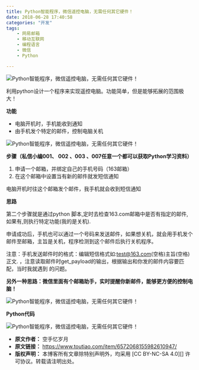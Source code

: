 ```yaml
---
title: Python智能程序，微信遥控电脑，无需任何其它硬件！
date: 2018-06-28 17:40:58
categories: "开发"
tags:
	- 网易邮箱
	- 移动互联网
	- 编程语言
	- 微信
	- Python

---
```


![Python智能程序，微信遥控电脑，无需任何其它硬件！][Python]

利用python设计一个程序来实现遥控电脑。功能简单，但是能够拓展的范围极大！

**功能**

 *  电脑开机时，手机能收到通知
 *  由手机发个特定的邮件，控制电脑关机

![Python智能程序，微信遥控电脑，无需任何其它硬件！][Python 1]

**步骤（私信小编001、 002 、003 、007任意一个都可以获取Python学习资料）**

1.  申请一个邮箱，并绑定自己的手机号码（163邮箱）
2.  在这个邮箱中设置当有新的邮件就发短信通知

电脑开机时往这个邮箱发个邮件，我手机就会收到短信通知

**思路**

第二个步骤就是通过python 脚本,定时去检查163.com邮箱中是否有指定的邮件,如果有,则执行特定功能(我的是关机).

申请成功后，手机也可以通过一个号码来发送邮件，如果想关机，就会用手机发个邮件至邮箱，主旨是关机，程序检测到这个邮件后执行关机程序。

注意：手机发送邮件时的格式：编辑短信格式如:test@163.com(空格)主旨(空格)正文. ，注意读取邮件时get\_payload的输出，根据输出和你发的邮件内容要匹配，当时我就遇到 的问题。

**另外一种思路：微信里面有个邮箱助手，实时提醒你新邮件，能够更方便的控制电脑！**

![Python智能程序，微信遥控电脑，无需任何其它硬件！][Python 2]

**Python代码**

![Python智能程序，微信遥控电脑，无需任何其它硬件！][Python 3]


[Python]: /pro/os/crawler/AA7N-JZVF-NYNI.jpg
[Python 1]: /pro/os/crawler/7BIJ-VBYF-AJFR.jpg
[Python 2]: /pro/os/crawler/32AU-AZMJ-ZJFQ.jpg
[Python 3]: /pro/os/crawler/ZRYB-YBQQ-MVI2.jpg
 *  **原文作者：** 空手忆岁月
 *  **原文链接：** https://www.toutiao.com/item/6572068155982610947/
 *  **版权声明：** 本博客所有文章除特别声明外，均采用 [CC BY-NC-SA 4.0][] 许可协议。转载请注明出处。